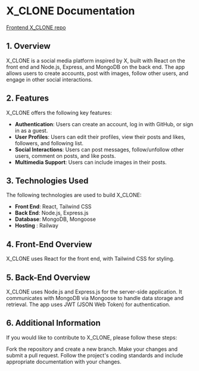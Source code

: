 # X_CLONE Documentation

[Frontend X_CLONE repo](https://github.com/beMimg/frontend_x_clone)

## 1. Overview

X_CLONE is a social media platform inspired by X, built with React on the front end and Node.js, Express, and MongoDB on the back end. The app allows users to create accounts, post with images, follow other users, and engage in other social interactions.

## 2. Features

X_CLONE offers the following key features:

- **Authentication**: Users can create an account, log in with GitHub, or sign in as a guest.
- **User Profiles**: Users can edit their profiles, view their posts and likes, followers, and following list.
- **Social Interactions**: Users can post messages, follow/unfollow other users, comment on posts, and like posts.
- **Multimedia Support**: Users can include images in their posts.

## 3. Technologies Used

The following technologies are used to build X_CLONE:

- **Front End**: React, Tailwind CSS
- **Back End**: Node.js, Express.js
- **Database**: MongoDB, Mongoose
- **Hosting** : Railway

## 4. Front-End Overview

X_CLONE uses React for the front end, with Tailwind CSS for styling.

## 5. Back-End Overview

X_CLONE uses Node.js and Express.js for the server-side application. It communicates with MongoDB via Mongoose to handle data storage and retrieval. The app uses JWT (JSON Web Token) for authentication.

## 6. Additional Information

If you would like to contribute to X_CLONE, please follow these steps:

Fork the repository and create a new branch.
Make your changes and submit a pull request.
Follow the project's coding standards and include appropriate documentation with your changes.
